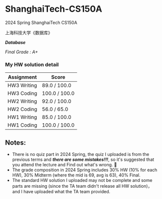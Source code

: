 # ShanghaiTech-CS150A
2024 Spring ShanghaiTech CS150A

上海科技大学《数据库》

***Database***

*Final Grade : A+*

### My HW solution detail
| Assignment  | Score     |
|-------------|-----------|
| HW3 Writing | 89.0 / 100.0 |
| HW3 Coding  | 100.0 / 100.0 |
| HW2 Writing | 92.0 / 100.0 |
| HW2 Coding  | 56.0 / 65.0   |
| HW1 Writing | 85.0 / 100.0 |
| HW1 Coding  | 100.0 / 100.0 |

## Notes:
+ There is no quiz part in 2024 Spring, the quiz I uploaded is from the previous terms and ***there are some mistakes!!!***, so it's suggested that you attend the lecture and Find out what's wrong. 🙂
+ The grade composition in 2024 Spring includes 30% HW (10% for each HW), 30% Midterm (where the mid is 69, avg is 63), 40% Final.
+ The standard HW solution I uploaded may not be complete and some parts are missing (since the TA team didn't release all HW solution)，and I have uploaded what the TA team provided.
